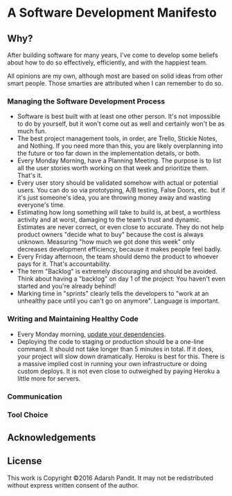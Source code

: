 # A Software Development Manifesto

## Why?

After building software for many years,
I've come to develop some beliefs
about how to do so effectively,
efficiently,
and with the happiest team.

All opinions are my own,
although most are based on
solid ideas from other smart people.
Those smarties are attributed
when I can remember to do so.

### Managing the Software Development Process

* Software is best built with at least one other person.
  It's not impossible to do by yourself, but it won't come out as well
  and certainly won't be as much fun.
* The best project management tools, in order, are Trello, Stickie Notes,
  and Nothing. If you need more than this, you are likely overplanning into the
  future or too far down in the implementation details, or both.
* Every Monday Morning, have a Planning Meeting. The purpose is to list all the
  user stories worth working on that week and prioritize them. That's it.
* Every user story should be validated somehow with actual or potential users.
  You can do so via prototyping, A/B testing, False Doors, etc. but if it's just
  someone's idea, you are throwing money away and wasting everyone's time.
* Estimating how long something will take to build is, at best, a worthless
  activity and at worst, damaging to the team's trust and dynamic. Estimates are
  never correct, or even close to accurate. They do not help product owners
  "decide what to buy" because the cost is always unknown. Measuring "how much
  we got done this week" only decreases development efficiency, because it makes
  people feel badly.
* Every Friday afternoon, the team should demo the product to whoever pays for
  it. That's accountability.
* The term "Backlog" is extremely discouraging and should be avoided. Think
  about having a "backlog" on day 1 of the project: You haven't even started and
  you're already behind!
* Marking time in "sprints" clearly tells the developers to
  "work at an unhealthy pace until you can't go on anymore".
  Language is important.


### Writing and Maintaining Healthy Code

* Every Monday morning, [update your dependencies].
* Deploying the code to staging or production should be a one-line command.
  It should not take longer than 5 minutes in total. If it does, your project
  will slow down dramatically. Heroku is best for this. There is a massive
  implied cost in running your own infrastructure or doing custom deploys. It is
  not even close to outweighed by paying Heroku a little more for servers.

[update your dependencies]: http://adarsh.io/save-money-and-be-happier-by-updating-your-gems-every-monday-morning/

### Communication

### Tool Choice

## Acknowledgements

## License

This work is Copyright ©2016
Adarsh Pandit.
It may not be redistributed
without express written consent
of the author.
